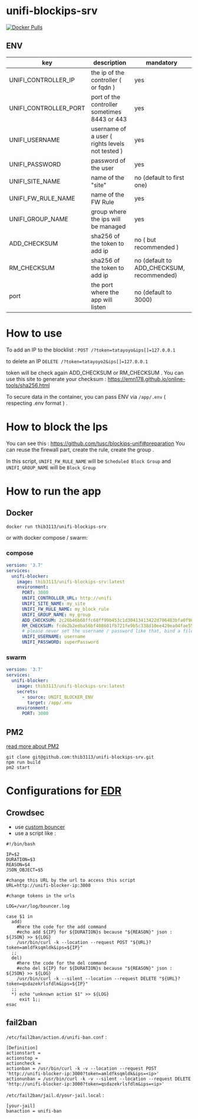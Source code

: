 # unifi-blockips-srv

[![Docker Pulls](https://img.shields.io/docker/pulls/thib3113/unifi-blockips-srv.svg)](https://hub.docker.com/r/thib3113/unifi-blockips-srv)

## ENV

| key | description | mandatory |
|--|--|--
| UNIFI_CONTROLLER_IP | the ip of the controller ( or fqdn ) | yes
| UNIFI_CONTROLLER_PORT | port of the controller sometimes 8443 or 443| yes
| UNIFI_USERNAME | username of a user ( rights levels not tested ) | yes
| UNIFI_PASSWORD | password of the user | yes
| UNIFI_SITE_NAME | name of the "site" | no (default to first one)
| UNIFI_FW_RULE_NAME | name of the FW Rule | yes
| UNIFI_GROUP_NAME | group where the ips will be managed | yes
| ADD_CHECKSUM | sha256 of the token to add ip | no ( but recommended )
| RM_CHECKSUM | sha256 of the token to add ip | no (default to ADD_CHECKSUM, recommended)
| port | the port where the app will listen | no (default to 3000)


# How to use

To add an IP to the blocklist :
`POST /?token=tatayoyo&ips[]=127.0.0.1`

to delete an IP
`DELETE /?token=tatayoyo2&ips[]=127.0.0.1`

token will be check again ADD_CHECKSUM or RM_CHECKSUM . You can use this site to generate your checksum : https://emn178.github.io/online-tools/sha256.html

To secure data in the container, you can pass ENV via `/app/.env` ( respecting .env format ) .

# How to block the Ips
You can see this : https://github.com/tusc/blockips-unifi#preparation
You can reuse the firewall part, create the rule, create the group .

In this script, 
`UNIFI_FW_RULE_NAME` will be `Scheduled Block Group`
and
`UNIFI_GROUP_NAME` will be `Block_Group`

# How to run the app

## Docker
`docker run thib3113/unifi-blockips-srv`

or with docker compose / swarm: 

### compose
```yaml
version: '3.7'
services:
  unifi-blocker:
    image: thib3113/unifi-blockips-srv:latest
    environment:
      PORT: 3000
      UNIFI_CONTROLLER_URL: http://unifi
      UNIFI_SITE_NAME: my_site
      UNIFI_FW_RULE_NAME: my_block_rule
      UNIFI_GROUP_NAME: my_group
      ADD_CHECKSUM: 2c26b46b68ffc68ff99b453c1d30413413422d706483bfa0f98a5e886266e7ae
      RM_CHECKSUM: fcde2b2edba56bf408601fb721fe9b5c338d10ee429ea04fae5511b68fbf8fb9
      # please never set the username / password like that, bind a file to /.env with the variables
      UNIFI_USERNAME: username
      UNIFI_PASSWORD: superPassword
```

### swarm
```yaml
version: '3.7'
services:
  unifi-blocker:
    image: thib3113/unifi-blockips-srv:latest
    secrets:
      - source: UNIFI_BLOCKER_ENV
        target: /app/.env
    environment:
      PORT: 3000
```

## PM2

[read more about PM2](https://pm2.keymetrics.io/)

```shell
git clone git@github.com:thib3113/unifi-blockips-srv.git
npm run build
pm2 start
```

# Configurations for [EDR](https://en.wikipedia.org/wiki/Endpoint_detection_and_response)

## Crowdsec
 - use [custom bouncer](https://github.com/crowdsecurity/cs-custom-bouncer)
 - use a script like :
```shell
#!/bin/bash

IP=$2
DURATION=$3
REASON=$4
JSON_OBJECT=$5

#change this URL by the url to access this script
URL=http://unifi-blocker-ip:3000

#change tokens in the urls

LOG=/var/log/bouncer.log

case $1 in
  add)
    #here the code for the add command
    #echo add ${IP} for ${DURATION}s because "${REASON}" json : ${JSON} >> ${LOG}
    /usr/bin/curl -k --location --request POST "${URL}?token=amldfksqmldk&ips=${IP}"
  ;;
  del)
    #here the code for the del command
    #echo del ${IP} for ${DURATION}s because "${REASON}" json : ${JSON} >> ${LOG}
    /usr/bin/curl -k --silent --location --request DELETE "${URL}?token=qsdazekrlsfdlm&ips=${IP}"
  ;;
  *) echo "unknown action $1" >> ${LOG}
     exit 1;;
esac
```

## fail2ban

`/etc/fail2ban/action.d/unifi-ban.conf` :
```
[Definition]
actionstart =
actionstop =
actioncheck =
actionban = /usr/bin/curl -k -v --location --request POST 'http://unifi-blocker-ip:3000?token=amldfksqmldk&ips=<ip>'
actionunban = /usr/bin/curl -k -v --silent --location --request DELETE 'http://unifi-blocker-ip:3000?token=qsdazekrlsfdlm&ips=<ip>'
```

`/etc/fail2ban/jail.d/your-jail.local` :

```
[your-jail]
banaction = unifi-ban
```